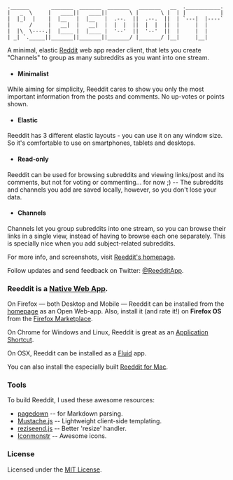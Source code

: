 ```
.______       _______  _______  _______   _______   __  .___________.
|   _  \     |   ____||   ____||       \ |       \ |  | |           |
|  |_)  |    |  |__   |  |__   |  .--.  ||  .--.  ||  | `---|  |----`
|      /     |   __|  |   __|  |  |  |  ||  |  |  ||  |     |  |
|  |\  \----.|  |____ |  |____ |  '--'  ||  '--'  ||  |     |  |
| _| `._____||_______||_______||_______/ |_______/ |__|     |__|  
```

A minimal, elastic [Reddit](http://reddit.com/) web app reader client, that lets you create "Channels" to group as many subreddits as you want into one stream.

* #### Minimalist
While aiming for simplicity, Reeddit cares to show you only the most important information from the posts and comments. No up-votes or points shown.

* #### Elastic
Reeddit has 3 different elastic layouts - you can use it on any window size. So it's comfortable to use on smartphones, tablets and desktops.

* #### Read-only
Reeddit can be used for browsing subreddits and viewing links/post and its comments, but not for voting or commenting... for now ;) -- The subreddits and channels you add are saved locally, however, so you don't lose your data.

* #### Channels
Channels let you group subreddits into one stream, so you can browse their links in a single view, instead of having to browse each one separately. This is specially nice when you add subject-related subreddits.

For more info, and screenshots, visit [Reeddit's homepage](http://reedditapp.com/about/).

Follow updates and send feedback on Twitter: [@ReedditApp](https://twitter.com/reedditapp).

### Reeddit is a [Native Web App](https://blog.andyet.com/2015/01/22/native-web-apps).

On Firefox — both Desktop and Mobile — Reeddit can be installed from the [homepage](http://reedditapp.com) as an Open Web-app. Also, install it (and rate it!) on **Firefox OS** from the [Firefox Marketplace](https://marketplace.firefox.com/app/reeddit).

On Chrome for Windows and Linux, Reeddit is great as an [Application Shortcut](http://support.google.com/chrome/bin/answer.py?hl=en-GB&answer=95710).

On OSX, Reeddit can be installed as a [Fluid](http://fluidapp.com/) app.

You can also install the especially built [Reeddit for Mac](http://mac.reedditapp.com).

### Tools

To build Reeddit, I used these awesome resources:

*	[pagedown](http://code.google.com/p/pagedown/) -- for Markdown parsing.
*	[Mustache.js](https://github.com/janl/mustache.js/) -- Lightweight client-side templating.
*	[reziseend.js](https://github.com/porada/resizeend) -- Better 'resize' handler.
*	[Iconmonstr](http://iconmonstr.com/) -- Awesome icons.

### License

Licensed under the [MIT License](http://berbaquero.mit-license.org/).
